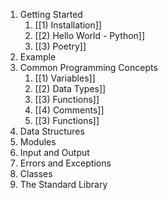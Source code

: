 1) Getting Started
	1) [[1) Installation]]
	2) [[2) Hello World - Python]]
	3) [[3) Poetry]]
2) Example
3) Common Programming Concepts
	1) [[1) Variables]]
	2) [[2) Data Types]]
	3) [[3) Functions]]
	4) [[4) Comments]]
	5) [[3) Functions]]
4) Data Structures
5) Modules
6) Input and Output
7) Errors and Exceptions
8) Classes
9) The Standard Library